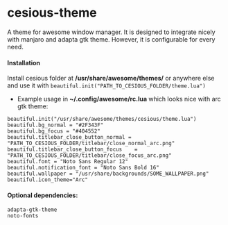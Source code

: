 # cesious-theme
A theme for awesome window manager. It is designed to integrate nicely with manjaro and adapta gtk theme. However, it is configurable for every need.


#### Installation
Install cesious folder at **/usr/share/awesome/themes/** or anywhere else and use it with `beautiful.init("PATH_TO_CESIOUS_FOLDER/theme.lua")`

- Example usage in **~/.config/awesome/rc.lua** which looks nice with arc gtk theme:

```
beautiful.init("/usr/share/awesome/themes/cesious/theme.lua")
beautiful.bg_normal = "#2F343F"
beautiful.bg_focus = "#404552"
beautiful.titlebar_close_button_normal = "PATH_TO_CESIOUS_FOLDER/titlebar/close_normal_arc.png"
beautiful.titlebar_close_button_focus    = "PATH_TO_CESIOUS_FOLDER/titlebar/close_focus_arc.png"
beautiful.font = "Noto Sans Regular 12"
beautiful.notification_font = "Noto Sans Bold 16"
beautiful.wallpaper = "/usr/share/backgrounds/SOME_WALLPAPER.png"
beautiful.icon_theme="Arc"
```

#### Optional dependencies:
```
adapta-gtk-theme
noto-fonts
```